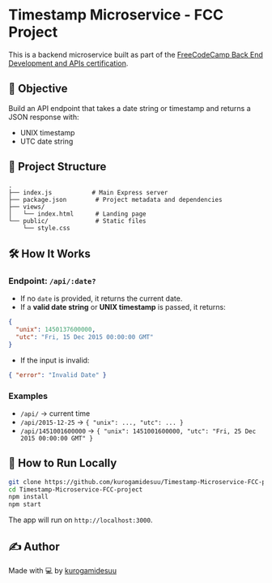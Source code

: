 # Timestamp Microservice - FCC Project

This is a backend microservice built as part of the [FreeCodeCamp Back End Development and APIs certification](https://www.freecodecamp.org/learn/back-end-development-and-apis/).

## 📌 Objective

Build an API endpoint that takes a date string or timestamp and returns a JSON response with:

- UNIX timestamp
- UTC date string

## 📂 Project Structure

```
.
├── index.js           # Main Express server
├── package.json        # Project metadata and dependencies
├── views/
│   └── index.html      # Landing page
└── public/             # Static files
    └── style.css
```

## 🛠️ How It Works

### Endpoint: `/api/:date?`

- If no `date` is provided, it returns the current date.
- If a **valid date string** or **UNIX timestamp** is passed, it returns:
```json
{
  "unix": 1450137600000,
  "utc": "Fri, 15 Dec 2015 00:00:00 GMT"
}
```
- If the input is invalid:
```json
{ "error": "Invalid Date" }
```

### Examples

- `/api/` → current time
- `/api/2015-12-25` → `{ "unix": ..., "utc": ... }`
- `/api/1451001600000` → `{ "unix": 1451001600000, "utc": "Fri, 25 Dec 2015 00:00:00 GMT" }`

## 🧪 How to Run Locally

```bash
git clone https://github.com/kurogamidesuu/Timestamp-Microservice-FCC-project.git
cd Timestamp-Microservice-FCC-project
npm install
npm start
```

The app will run on `http://localhost:3000`.

## ✍️ Author

Made with 💻 by [kurogamidesuu](https://github.com/kurogamidesuu)
